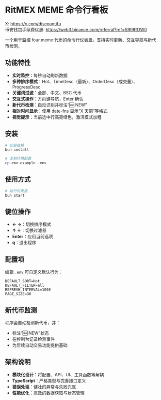 # RitMEX MEME 命令行看板

X: https://x.com/discountifu  
币安钱包手续费优惠: https://web3.binance.com/referral?ref=SRI9ROW0

一个用于监控 four.meme 代币的命令行仪表盘，支持实时更新、交互导航与新代币检测。

## 功能特性

- **实时监控**：每秒自动刷新数据
- **多种排序模式**：Hot、TimeDesc（最新）、OrderDesc（成交量）、ProgressDesc
- **关键词过滤**：全部、中文、BSC 代币
- **交互式操作**：方向键导航，Enter 确认
- **新代币检测**：自动识别并标注“🆕 NEW”
- **相对时间显示**：使用 date-fns 显示“X 天前”等格式
- **视觉提示**：当前选中行高亮绿色，激活模式加粗

## 安装

```bash
# 安装依赖
bun install

# 复制环境配置
cp env.example .env
```

## 使用方式

```bash
# 运行仪表盘
bun start
```

## 键位操作

- **← →**：切换排序模式
- **↑ ↓**：切换过滤器
- **Enter**：应用当前选项
- **q**：退出程序

## 配置项

编辑 `.env` 可自定义默认行为：

```env
DEFAULT_SORT=Hot
DEFAULT_FILTER=all
REFRESH_INTERVAL=1000
PAGE_SIZE=30
```

## 新代币监测

程序会自动检测新代币，并：
- 标注“🆕 NEW”状态
- 在控制台记录检测事件
- 为后续自动交易功能提供基础

## 架构说明

- **模块化设计**：将配置、API、UI、工具函数等解耦
- **TypeScript**：严格类型与完善接口定义
- **错误处理**：健壮的异常与失败兜底
- **性能优化**：高效的数据获取与状态管理